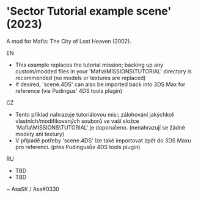 # 'Sector Tutorial example scene' (2023)
A mod for Mafia: The City of Lost Heaven (2002).

EN
+ This example replaces the tutorial mission; backing up any custom/modded files in your 'Mafia\MISSIONS\TUTORIAL' directory is recommended (no models or textures are replaced)
+ If desired, 'scene.4DS' can also be imported back into 3DS Max for reference (via Pudingus' 4DS tools plugin)

CZ
+ Tento příklad nahrazuje tutoriálovou misi; zálohování jakýchkoli vlastních/modifikovaných souborů ve vaší složce 'Mafia\MISSIONS\TUTORIAL' je doporučeno. (nenahrazují se žádné modely ani textury)
+ V případě potřeby 'scene.4DS' lze také importovat zpět do 3DS Maxu pro referenci. (přes Pudingusův 4DS tools plugin)

RU
+ TBD
+ TBD

~ AsaSK / Asa#0330
